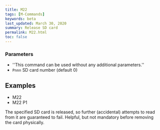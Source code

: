 ```yaml
---
title: M22
tags: [M-Commands] 
keywords: beta 
last_updated: March 30, 2020 
summary: Release SD card 
permalink: M22.html
toc: false 
---
```



### Parameters

* ''This command can be used without any additional parameters.''
* `Pnnn` SD card number (default 0)

## Examples

* M22
* M22 P1

The specified SD card is released, so further (accidental) attempts to read from it are guaranteed to fail. Helpful, but not mandatory before removing the card physically.

